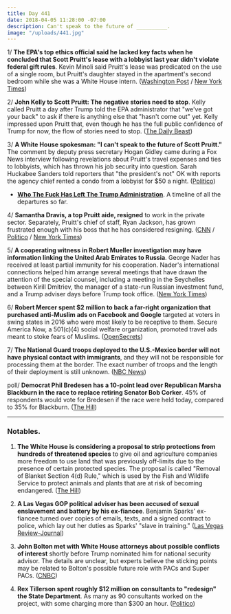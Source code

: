 ```yaml
---
title: Day 441
date: 2018-04-05 11:28:00 -07:00
description: Can't speak to the future of __________.
image: "/uploads/441.jpg"
---
```


1/ **The EPA's top ethics official said he lacked key facts when he concluded that Scott Pruitt's lease with a lobbyist last year didn't violate federal gift rules**. Kevin Minoli said Pruitt's lease was predicated on the use of a single room, but Pruitt's daughter stayed in the apartment's second bedroom while she was a White House intern. ([Washington Post](https://www.washingtonpost.com/news/energy-environment/wp/2018/04/05/top-epa-ethics-official-says-he-lacked-key-facts-about-pruitts-condo-rental/) / [New York Times](https://www.nytimes.com/2018/04/05/climate/epa-chief-scott-pruitt-pressure.html))

2/ **John Kelly to Scott Pruitt: The negative stories need to stop**. Kelly called Pruitt a day after Trump told the EPA administrator that "we've got your back" to ask if there is anything else that "hasn't come out" yet. Kelly impressed upon Pruitt that, even though he has the full public confidence of Trump for now, the flow of stories need to stop. ([The Daily Beast](https://www.thedailybeast.com/john-kelly-to-scott-pruitt-the-scandals-need-to-stop))

3/ **A White House spokesman: "I can't speak to the future of Scott Pruitt."** The comment by deputy press secretary Hogan Gidley came during a Fox News interview following revelations about Pruitt's travel expenses and ties to lobbyists, which has thrown his job security into question. Sarah Huckabee Sanders told reporters that "the president's not" OK with reports the agency chief rented a condo from a lobbyist for $50 a night. ([Politico](https://www.politico.com/story/2018/04/05/scott-pruitt-future-503719))

* **[Who The Fuck Has Left The Trump Administration](https://talk.whatthefuckjusthappenedtoday.com/t/who-the-fuck-has-left-the-trump-administration/908)**. A timeline of all the departures so far. 

4/ **Samantha Dravis, a top Pruitt aide, resigned** to work in the private sector. Separately, Pruitt's chief of staff, Ryan Jackson, has grown frustrated enough with his boss that he has considered resigning. ([CNN](https://www.cnn.com/2018/04/05/politics/samantha-dravis-scott-pruitt/index.html) / [Politico](https://www.politico.com/newsletters/playbook/2018/04/05/rex-tillerson-state-department-262292) / [New York Times](https://www.nytimes.com/2018/04/05/climate/epa-chief-scott-pruitt-pressure.html))

5/ **A cooperating witness in Robert Mueller investigation may have information linking the United Arab Emirates to Russia**. George Nader has received at least partial immunity for his cooperation. Nader's international connections helped him arrange several meetings that have drawn the attention of the special counsel, including a meeting in the Seychelles between Kirill Dmitriev, the manager of a state-run Russian investment fund, and a Trump adviser days before Trump took office. ([New York Times](https://www.nytimes.com/2018/04/04/us/politics/george-nader-russia-uae-special-counsel-investigation.html))

6/ **Robert Mercer spent $2 million to back a far-right organization that purchased anti-Muslim ads on Facebook and Google** targeted at voters in swing states in 2016 who were most likely to be receptive to them. Secure America Now, a 501(c)(4) social welfare organization, promoted travel ads meant to stoke fears of Muslims. ([OpenSecrets](https://www.opensecrets.org/news/2018/04/exclusive-robert-mercer-backed-a-secretive-group-that-worked-with-facebook-google-to-target-anti-muslim-ads-at-swing-voters/))

7/ **The National Guard troops deployed to the U.S.-Mexico border will not have physical contact with immigrants**, and they will not be responsible for processing them at the border. The exact number of troops and the length of their deployment is still unknown. ([NBC News](https://www.nbcnews.com/politics/immigration/trump-sending-troops-mexico-border-they-won-t-have-contact-n862736))

poll/ **Democrat Phil Bredesen has a 10-point lead over Republican Marsha Blackburn in the race to replace retiring Senator Bob Corker**. 45% of respondents would vote for Bredesen if the race were held today, compared to 35% for Blackburn. ([The Hill](http://thehill.com/homenews/campaign/381785-poll-dem-has-double-digit-lead-in-tenn-senate-race))

---

### Notables.

1. **The White House is considering a proposal to strip protections from hundreds of threatened species** to give oil and agriculture companies more freedom to use land that was previously off-limits due to the presence of certain protected species. The proposal is called "Removal of Blanket Section 4(d) Rule," which is used by the Fish and Wildlife Service to protect animals and plants that are at risk of becoming endangered. ([The Hill](http://thehill.com/business-a-lobbying/381750-white-house-considering-proposal-that-could-strip-protections-from))

2. **A Las Vegas GOP political adviser has been accused of sexual enslavement and battery by his ex-fiancee**. Benjamin Sparks' ex-fiancee turned over copies of emails, texts, and a signed contract to police, which lay out her duties as Sparks' "slave in training." ([Las Vegas Review-Journal](https://www.reviewjournal.com/news/politics-and-government/nevada/ex-fiancee-says-las-vegas-gop-campaign-adviser-made-her-his-slave/))

3. **John Bolton met with White House attorneys about possible conflicts of interest** shortly before Trump nominated him for national security advisor. The details are unclear, but experts believe the sticking points may be related to Bolton's possible future role with PACs and Super PACs. ([CNBC](https://www.cnbc.com/2018/04/04/john-bolton-talks-with-white-house-attorneys-over-ethics-issues.html))

4. **Rex Tillerson spent roughly $12 million on consultants to "redesign" the State Department**. As many as 90 consultants worked on the project, with some charging more than $300 an hour. ([Politico](https://www.politico.com/story/2018/04/05/tillerson-state-department-consultants-503557))
